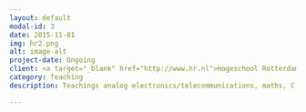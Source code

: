 ```yaml
---
layout: default
modal-id: 3
date: 2015-11-01
img: hr2.png
alt: image-alt
project-date: Ongoing
client: <a target="_blank" href="http://www.hr.nl">Hogeschool Rotterdam</a>
category: Teaching
description: Teachings analog electronics/telecommunications, maths, C programming and project management.

---
```

